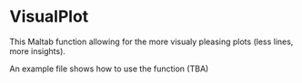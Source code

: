 VisualPlot
==========

This Maltab function allowing for the more visualy pleasing plots (less lines, more insights). 

An example file shows how to use the function (TBA)
